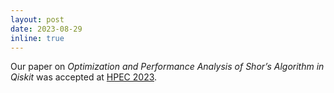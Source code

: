 ```yaml
---
layout: post
date: 2023-08-29
inline: true
---
```


Our paper on *Optimization and Performance Analysis of Shor’s Algorithm in Qiskit* was accepted at [HPEC 2023](https://ieee-hpec.org/).
